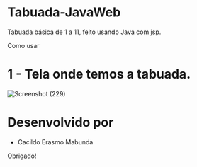 # Tabuada-JavaWeb
Tabuada básica de 1 a 11, feito usando Java com jsp.

Como usar
# 1 - Tela onde temos a tabuada.
![Screenshot (229)](https://user-images.githubusercontent.com/71551874/132047957-6f921a7e-d66f-42b2-a44c-fde2892d2806.png)

# Desenvolvido por
 * Cacildo Erasmo Mabunda

Obrigado!

